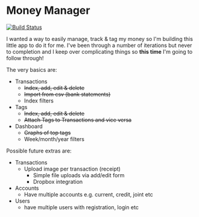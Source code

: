 # Money Manager

[![Build Status](https://travis-ci.org/jamesfairhurst/money-manager.svg?branch=master)](https://travis-ci.org/jamesfairhurst/money-manager)

I wanted a way to easily manage, track & tag my money so I'm building this little app to do it for me. I've been through a number of iterations but never to completion and I keep over complicating things so **this time** I'm going to follow through!

The very basics are:

- Transactions
    + ~~Index, add, edit & delete~~
    + ~~Import from csv (bank statements)~~
    + Index filters
- Tags
    + ~~Index, add, edit & delete~~
    + ~~Attach Tags to Transactions and vice versa~~
- Dashboard
    + ~~Graphs of top tags~~
    + Week/month/year filters

Possible future extras are:

- Transactions
    + Upload image per transaction (receipt)
        * Simple file uploads via add/edit form
        * Dropbox integration
- Accounts
    + Have multiple accounts e.g. current, credit, joint etc
- Users
    + have multiple users with registration, login etc
